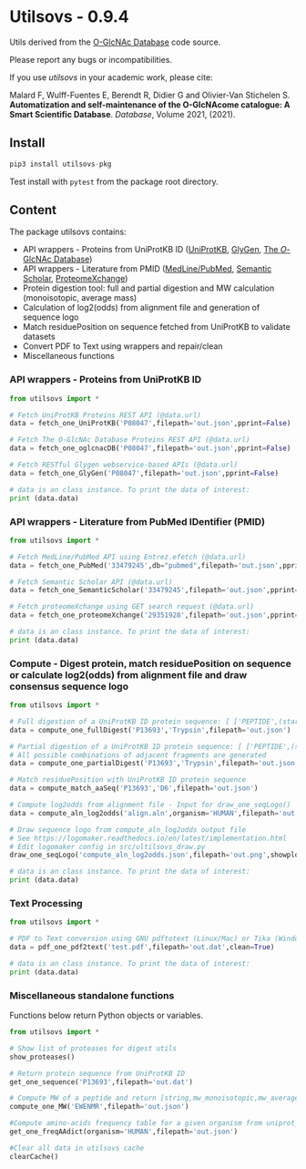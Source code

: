 # Utilsovs - 0.9.4

Utils derived from the [O-GlcNAc Database](https://www.oglcnac.mcw.edu/) code source.

Please report any bugs or incompatibilities.

If you use *utilsovs* in your academic work, please cite:

Malard F, Wulff-Fuentes E, Berendt R, Didier G and Olivier-Van Stichelen S. **Automatization and self-maintenance of the O-GlcNAcome catalogue:
A Smart Scientific Database**. *Database*, Volume 2021, (2021).

## Install

```python
pip3 install utilsovs-pkg
```

Test install with ```pytest``` from the package root directory.

## Content

The package utilsovs contains:

- API wrappers - Proteins from UniProtKB ID ([UniProtKB](https://www.uniprot.org/), [GlyGen](https://www.glygen.org/), [The *O*-GlcNAc Database](https://www.oglcnac.mcw.edu/))
- API wrappers - Literature from PMID ([MedLine/PubMed](https://pubmed.ncbi.nlm.nih.gov/), [Semantic Scholar](https://www.semanticscholar.org/), [ProteomeXchange](http://www.proteomexchange.org/))
- Protein digestion tool: full and partial digestion and MW calculation (monoisotopic, average mass)
- Calculation of log2(odds) from alignment file and generation of sequence logo
- Match residuePosition on sequence fetched from UniProtKB to validate datasets
- Convert PDF to Text using wrappers and repair/clean
- Miscellaneous functions

### API wrappers - Proteins from UniProtKB ID

```python
from utilsovs import *

# Fetch UniProtKB Proteins REST API (@data.url)
data = fetch_one_UniProtKB('P08047',filepath='out.json',pprint=False)

# Fetch The O-GlcNAc Database Proteins REST API (@data.url)
data = fetch_one_oglcnacDB('P08047',filepath='out.json',pprint=False)

# Fetch RESTful Glygen webservice-based APIs (@data.url)
data = fetch_one_GlyGen('P08047',filepath='out.json',pprint=False)

# data is an class instance. To print the data of interest:
print (data.data)

```

### API wrappers - Literature from PubMed IDentifier (PMID)

```python
from utilsovs import *

# Fetch MedLine/PubMed API using Entrez.efetch (@data.url)
data = fetch_one_PubMed('33479245',db="pubmed",filepath='out.json',pprint=False)

# Fetch Semantic Scholar API (@data.url)
data = fetch_one_SemanticScholar('33479245',filepath='out.json',pprint=False)

# Fetch proteomeXchange using GET search request (@data.url)
data = fetch_one_proteomeXchange('29351928',filepath='out.json',pprint=False)

# data is an class instance. To print the data of interest:
print (data.data)

```

### Compute - Digest protein, match residuePosition on sequence or calculate log2(odds) from alignment file and draw consensus sequence logo

```python
from utilsovs import *

# Full digestion of a UniProtKB ID protein sequence: [ ['PEPTIDE',(start,end),mw_monoisotopic,mw_average], ... ]
data = compute_one_fullDigest('P13693','Trypsin',filepath='out.json')

# Partial digestion of a UniProtKB ID protein sequence: [ ['PEPTIDE',(start,end),mw_monoisotopic,mw_average], ... ]
# All possible combinations of adjacent fragments are generated
data = compute_one_partialDigest('P13693','Trypsin',filepath='out.json')

# Match residuePosition with UniProtKB ID protein sequence
data = compute_match_aaSeq('P13693','D6',filepath='out.json')

# Compute log2odds from alignment file - Input for draw_one_seqLogo()
data = compute_aln_log2odds('align.aln',organism='HUMAN',filepath='out.json')

# Draw sequence logo from compute_aln_log2odds output file
# See https://logomaker.readthedocs.io/en/latest/implementation.html
# Edit logomaker config in src/ultilsovs_draw.py
draw_one_seqLogo('compute_aln_log2odds.json',filepath='out.png',showplot=False,center_values=False)

# data is an class instance. To print the data of interest:
print (data.data)

```

### Text Processing

```python
from utilsovs import *

# PDF to Text conversion using GNU pdftotext (Linux/Mac) or Tika (Windows) and text repair + cleaning.
data = pdf_one_pdf2text('test.pdf',filepath='out.dat',clean=True)

# data is an class instance. To print the data of interest:
print (data.data)

```

### Miscellaneous standalone functions

Functions below return Python objects or variables.

```python
from utilsovs import *

# Show list of proteases for digest utils
show_proteases()

# Return protein sequence from UniProtKB ID
get_one_sequence('P13693',filepath='out.dat')

# Compute MW of a peptide and return [string,mw_monoisotopic,mw_average]
compute_one_MW('EWENMR',filepath='out.json')

#Compute amino-acids frequency table for a given organism from uniprot_sprot.fasta.gz
get_one_freqAAdict(organism='HUMAN',filepath='out.json')

#Clear all data in utilsovs cache
clearCache()


```
